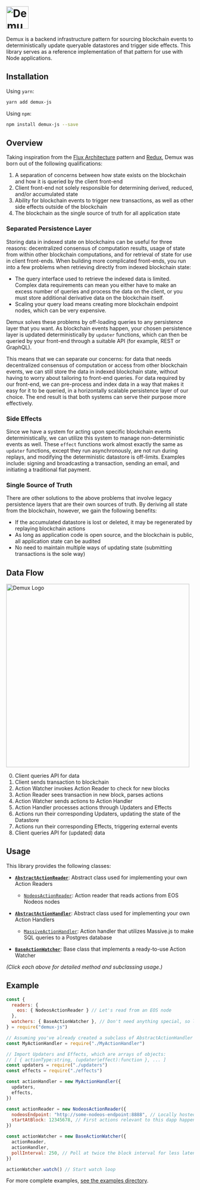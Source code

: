 # <img src='https://i.imgur.com/E56MPry.png' height='60' alt='Demux Logo' />

Demux is a backend infrastructure pattern for sourcing blockchain events to deterministically update queryable datastores and trigger side effects. This library serves as a reference implementation of that pattern for use with Node applications.

## Installation

Using `yarn`:
```bash
yarn add demux-js
```

Using `npm`:
```bash
npm install demux-js --save
```
## Overview

Taking inspiration from the [Flux Architecture](https://facebook.github.io/flux/docs/in-depth-overview.html#content) pattern and [Redux](https://github.com/reduxjs/redux/), Demux was born out of the following qualifications:

1. A separation of concerns between how state exists on the blockchain and how it is queried by the client front-end
2. Client front-end not solely responsible for determining derived, reduced, and/or accumulated state
3. Ability for blockchain events to trigger new transactions, as well as other side effects outside of the blockchain
4. The blockchain as the single source of truth for all application state

### Separated Persistence Layer

Storing data in indexed state on blockchains can be useful for three reasons: decentralized consensus of computation results, usage of state from within other blockchain computations, and for retrieval of state for use in client front-ends. When building more complicated front-ends, you run into a few problems when retrieving directly from indexed blockchain state:

* The query interface used to retrieve the indexed data is limited. Complex data requirements can mean you either have to make an excess number of queries and process the data on the client, or you must store additional derivative data on the blockchain itself.
* Scaling your query load means creating more blockchain endpoint nodes, which can be very expensive.

Demux solves these problems by off-loading queries to any persistence layer that you want. As blockchain events happen, your chosen persistence layer is updated deterministically by `updater` functions, which can then be queried by your front-end through a suitable API (for example, REST or GraphQL).

This means that we can separate our concerns: for data that needs decentralized consensus of computation or access from other blockchain events, we can still store the data in indexed blockchain state, without having to worry about tailoring to front-end queries. For data required by our front-end, we can pre-process and index data in a way that makes it easy for it to be queried, in a horizontally scalable persistence layer of our choice. The end result is that both systems can serve their purpose more effectively.

### Side Effects

Since we have a system for acting upon specific blockchain events deterministically, we can utilize this system to manage non-deterministic events as well. These `effect` functions work almost exactly the same as `updater` functions, except they run asynchronously, are not run during replays, and modifying the deterministic datastore is off-limits. Examples include: signing and broadcasting a transaction, sending an email, and initiating a traditional fiat payment.

### Single Source of Truth

There are other solutions to the above problems that involve legacy persistence layers that are their own sources of truth. By deriving all state from the blockchain, however, we gain the following benefits:

* If the accumulated datastore is lost or deleted, it may be regenerated by replaying blockchain actions
* As long as application code is open source, and the blockchain is public, all application state can be audited
* No need to maintain multiple ways of updating state (submitting transactions is the sole way)

## Data Flow

<img src='https://i.imgur.com/MFfGOe3.png' height='492' alt='Demux Logo' />

0. Client queries API for data
1. Client sends transaction to blockchain
2. Action Watcher invokes Action Reader to check for new blocks
3. Action Reader sees transaction in new block, parses actions
4. Action Watcher sends actions to Action Handler
5. Action Handler processes actions through Updaters and Effects
6. Actions run their corresponding Updaters, updating the state of the Datastore
7. Actions run their corresponding Effects, triggering external events
8. Client queries API for (updated) data

## Usage

This library provides the following classes:

* [**`AbstractActionReader`**](src/demux/readers/): Abstract class used for implementing your own Action Readers
    * [`NodeosActionReader`](src/demux/readers/eos/): Action reader that reads actions from EOS Nodeos nodes


* [**`AbstractActionHandler`**](src/demux/handlers/): Abstract class used for implementing your own Action Handlers
    * [`MassiveActionHandler`](src/demux/handlers/postgres/): Action handler that utilizes Massive.js to make SQL queries to a Postgres database


* [**`BaseActionWatcher`**](src/demux/watchers/): Base class that implements a ready-to-use Action Watcher

*(Click each above for detailed method and subclassing usage.)*

## Example

```js
const {
  readers: {
    eos: { NodeosActionReader } // Let's read from an EOS node
  },
  watchers: { BaseActionWatcher }, // Don't need anything special, so let's use the base Action Watcher
} = require("demux-js")

// Assuming you've already created a subclass of AbstractActionHandler
const MyActionHandler = require("./MyActionHandler")

// Import Updaters and Effects, which are arrays of objects:
// [ { actionType:string, (updater|effect):function }, ... ] 
const updaters = require("./updaters")
const effects = require("./effects")

const actionHandler = new MyActionHandler({
  updaters,
  effects,
})

const actionReader = new NodeosActionReader({
  nodeosEndpoint: "http://some-nodeos-endpoint:8888", // Locally hosted node needed for reasonable indexing speed
  startAtBlock: 12345678, // First actions relevant to this dapp happen at this block
})

const actionWatcher = new BaseActionWatcher({
  actionReader,
  actionHandler,
  pollInterval: 250, // Poll at twice the block interval for less latency
})

actionWatcher.watch() // Start watch loop
```

For more complete examples, [see the examples directory](examples/).